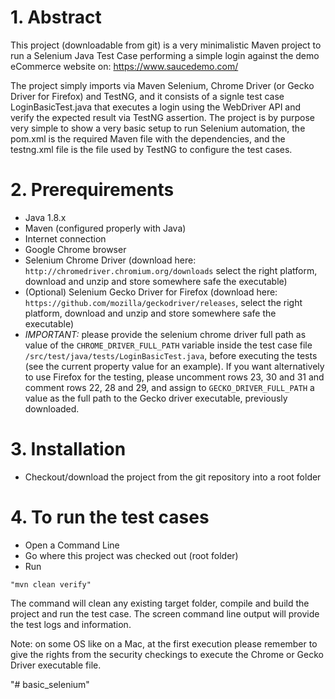 # 1. Abstract
This project (downloadable from git) is a very minimalistic Maven project to run a Selenium Java Test Case performing a simple login against the demo eCommerce website on:
https://www.saucedemo.com/

The project simply imports via Maven Selenium, Chrome Driver (or Gecko Driver for Firefox) and TestNG, and it consists of a signle test case LoginBasicTest.java that executes a login using the WebDriver API and verify the expected result via TestNG assertion.
The project is by purpose very simple to show a very basic setup to run Selenium automation, the pom.xml is the required Maven file with the dependencies, and the testng.xml file is the file used by TestNG to configure the test cases.


# 2. Prerequirements
- Java 1.8.x
- Maven (configured properly with Java)
- Internet connection
- Google Chrome browser
- Selenium Chrome Driver (download here: `http://chromedriver.chromium.org/downloads` select the right platform, download and unzip and store somewhere safe the executable)
- (Optional) Selenium Gecko Driver for Firefox (download here: `https://github.com/mozilla/geckodriver/releases`, select the right platform, download and unzip and store somewhere safe the executable)
- *IMPORTANT:* please provide the selenium chrome driver full path as value of the `CHROME_DRIVER_FULL_PATH` variable inside the test case file `/src/test/java/tests/LoginBasicTest.java`, before executing the tests (see the current property value for an example).
If you want alternatively to use Firefox for the testing, please uncomment rows 23, 30 and 31 and comment rows 22, 28 and 29, and assign to `GECKO_DRIVER_FULL_PATH` a value as the full path to the Gecko driver executable, previously downloaded.

# 3. Installation
- Checkout/download the project from the git repository into a root folder

# 4. To run the test cases
- Open a Command Line
- Go where this project was checked out (root folder)
- Run 
```
"mvn clean verify"
```
The command will clean any existing target folder, compile and build the project and run the test case.
The screen command line output will provide the test logs and information.

Note: on some OS like on a Mac, at the first execution please remember to give the rights from the security checkings to execute the Chrome or Gecko Driver executable file.

"# basic_selenium" 

